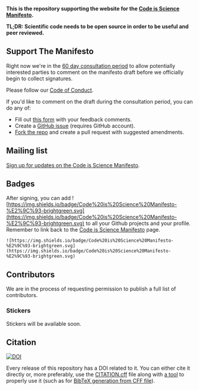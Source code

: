 **This is the repository supporting the website for the [Code is Science Manifesto](https://codeisscience.github.io/manifesto/).**

**TL;DR: Scientific code needs to be open source in order to be useful and peer reviewed.**

## Support The Manifesto
Right now we're in the [60 day consultation period](roadmap.md) to allow potentially interested parties to comment on the manifesto draft before we officially begin to collect signatures.

Please follow our [Code of Conduct](codeofconduct.md).

If you'd like to comment on the draft during the consultation period, you can do any of:

- Fill out [this form](https://goo.gl/forms/dgvUjzkEYJqJJJrx2) with your feedback comments.
- Create a [GitHub issue](https://github.com/codeisscience/manifesto/issues/new?title=[Manifesto%20Comment]) (requires GitHub account).
- [Fork the repo](https://github.com/codeisscience/manifesto/fork) and create a pull request with suggested amendments.

## Mailing list

[Sign up for updates on the Code is Science Manifesto](https://goo.gl/forms/gzd3dugLkZV92gms1).

## Badges
After signing, you can add ![https://img.shields.io/badge/Code%20is%20Science%20Manifesto-%E2%9C%93-brightgreen.svg](https://img.shields.io/badge/Code%20is%20Science%20Manifesto-%E2%9C%93-brightgreen.svg) to all your Github projects and your profile. Remember to link back to the [Code is Science Manifesto](https://codeisscience.github.io/manifesto/) page.

```
![https://img.shields.io/badge/Code%20is%20Science%20Manifesto-%E2%9C%93-brightgreen.svg](https://img.shields.io/badge/Code%20is%20Science%20Manifesto-%E2%9C%93-brightgreen.svg)
```

## Contributors
We are in the process of requesting permission to publish a full list of contributors.

### Stickers
Stickers will be available soon.

## Citation

[![DOI](https://zenodo.org/badge/DOI/10.5281/zenodo.3484107.svg)](https://doi.org/10.5281/zenodo.3484107)

Every release of this repository has a DOI related to it. You can either cite
it directly or, more preferably, use the [CITATION.cff](./CITATION.cff) file
along with [a tool](https://citation-file-format.github.io/#/tools) to properly
use it (such as for [BibTeX generation from CFF
file](https://github.com/citation-file-format/cff-converter-python)).
